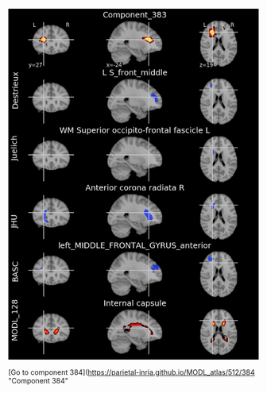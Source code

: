 


![383](preliminary/383.jpg "Component 383")

[Go to component 384](https://parietal-inria.github.io/MODL_atlas/512/384 "Component 384"